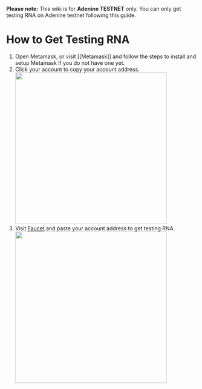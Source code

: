 **Please note:** This wiki is for **Adenine TESTNET** only. You can only get testing RNA on Adenine testnet following this guide.

# How to Get Testing RNA

1. Open Metamask, or visit [[Metamask]] and follow the steps to install and setup Metamask if you do not have one yet.
2. Click your account to copy your account address.  
   <img src="https://raw.githubusercontent.com/wiki/genechain-io/geneth/assets/copy-address.png" width="400px"/>
3. Visit [Faucet](https://faucet.genechain.io) and paste your account address to get testing RNA.  
   <img src="https://raw.githubusercontent.com/wiki/genechain-io/geneth/assets/faucet.png" width="400px"/>